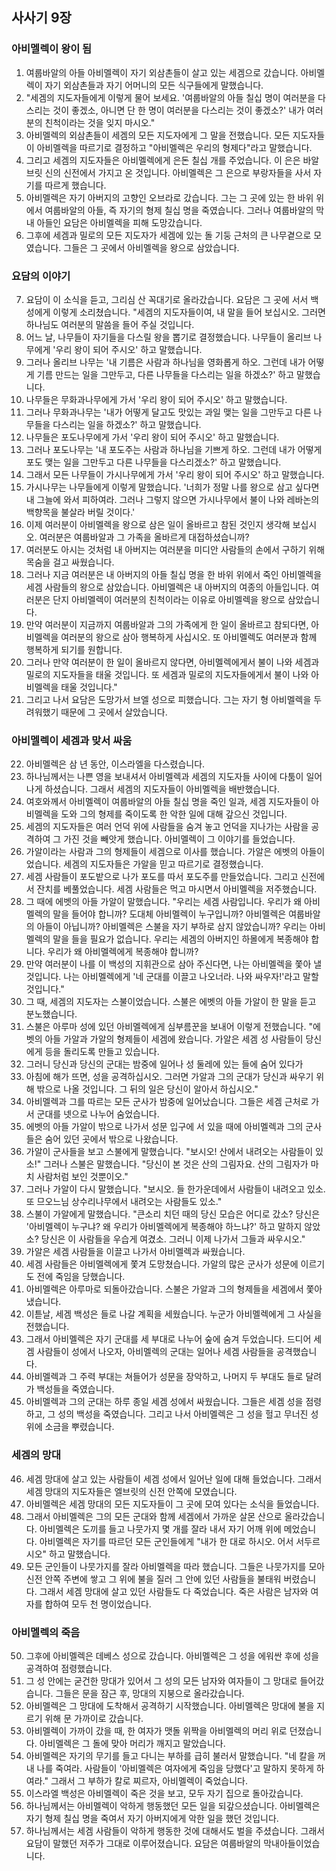 ## 사사기 9장

### 아비멜렉이 왕이 됨
1. 여룹바알의 아들 아비멜렉이 자기 외삼촌들이 살고 있는 세겜으로 갔습니다. 아비멜렉이 자기 외삼촌들과 자기 어머니의 모든 식구들에게 말했습니다.
2. "세겜의 지도자들에게 이렇게 물어 보세요. '여룹바알의 아들 칠십 명이 여러분을 다스리는 것이 좋겠소, 아니면 단 한 명이 여러분을 다스리는 것이 좋겠소?' 내가 여러분의 친척이라는 것을 잊지 마시오."
3. 아비멜렉의 외삼촌들이 세겜의 모든 지도자에게 그 말을 전했습니다. 모든 지도자들이 아비멜렉을 따르기로 결정하고 "아비멜렉은 우리의 형제다"라고 말했습니다.
4. 그리고 세겜의 지도자들은 아비멜렉에게 은돈 칠십 개를 주었습니다. 이 은은 바알브릿 신의 신전에서 가지고 온 것입니다. 아비멜렉은 그 은으로 부랑자들을 사서 자기를 따르게 했습니다.
5. 아비멜렉은 자기 아버지의 고향인 오브라로 갔습니다. 그는 그 곳에 있는 한 바위 위에서 여룹바알의 아들, 즉 자기의 형제 칠십 명을 죽였습니다. 그러나 여룹바알의 막내 아들인 요담은 아비멜렉을 피해 도망갔습니다.
6. 그후에 세겜과 밀로의 모든 지도자가 세겜에 있는 돌 기둥 근처의 큰 나무곁으로 모였습니다. 그들은 그 곳에서 아비멜렉을 왕으로 삼았습니다.
### 요담의 이야기
7. 요담이 이 소식을 듣고, 그리심 산 꼭대기로 올라갔습니다. 요담은 그 곳에 서서 백성에게 이렇게 소리쳤습니다. "세겜의 지도자들이여, 내 말을 들어 보십시오. 그러면 하나님도 여러분의 말씀을 들어 주실 것입니다.
8. 어느 날, 나무들이 자기들을 다스릴 왕을 뽑기로 결정했습니다. 나무들이 올리브 나무에게 '우리 왕이 되어 주시오' 하고 말했습니다.
9. 그러나 올리브 나무는 '내 기름은 사람과 하나님을 영화롭게 하오. 그런데 내가 어떻게 기름 만드는 일을 그만두고, 다른 나무들을 다스리는 일을 하겠소?' 하고 말했습니다.
10. 나무들은 무화과나무에게 가서 '우리 왕이 되어 주시오' 하고 말했습니다.
11. 그러나 무화과나무는 '내가 어떻게 달고도 맛있는 과일 맺는 일을 그만두고 다른 나무들을 다스리는 일을 하겠소?' 하고 말했습니다.
12. 나무들은 포도나무에게 가서 '우리 왕이 되어 주시오' 하고 말했습니다.
13. 그러나 포도나무는 '내 포도주는 사람과 하나님을 기쁘게 하오. 그런데 내가 어떻게 포도 맺는 일을 그만두고 다른 나무들을 다스리겠소?' 하고 말했습니다.
14. 그래서 모든 나무들이 가시나무에게 가서 '우리 왕이 되어 주시오' 하고 말했습니다.
15. 가시나무는 나무들에게 이렇게 말했습니다. '너희가 정말 나를 왕으로 삼고 싶다면 내 그늘에 와서 피하여라. 그러나 그렇지 않으면 가시나무에서 불이 나와 레바논의 백향목을 불살라 버릴 것이다.'
16. 이제 여러분이 아비멜렉을 왕으로 삼은 일이 올바르고 참된 것인지 생각해 보십시오. 여러분은 여룹바알과 그 가족을 올바르게 대접하셨습니까?
17. 여러분도 아시는 것처럼 내 아버지는 여러분을 미디안 사람들의 손에서 구하기 위해 목숨을 걸고 싸웠습니다.
18. 그러나 지금 여러분은 내 아버지의 아들 칠십 명을 한 바위 위에서 죽인 아비멜렉을 세겜 사람들의 왕으로 삼았습니다. 아비멜렉은 내 아버지의 여종의 아들입니다. 여러분은 단지 아비멜렉이 여러분의 친척이라는 이유로 아비멜렉을 왕으로 삼았습니다.
19. 만약 여러분이 지금까지 여룹바알과 그의 가족에게 한 일이 올바르고 참되다면, 아비멜렉을 여러분의 왕으로 삼아 행복하게 사십시오. 또 아비멜렉도 여러분과 함께 행복하게 되기를 원합니다.
20. 그러나 만약 여러분이 한 일이 올바르지 않다면, 아비멜렉에게서 불이 나와 세겜과 밀로의 지도자들을 태울 것입니다. 또 세겜과 밀로의 지도자들에게서 불이 나와 아비멜렉을 태울 것입니다."
21. 그리고 나서 요담은 도망가서 브엘 성으로 피했습니다. 그는 자기 형 아비멜렉을 두려워했기 때문에 그 곳에서 살았습니다.
### 아비멜렉이 세겜과 맞서 싸움
22. 아비멜렉은 삼 년 동안, 이스라엘을 다스렸습니다.
23. 하나님께서는 나쁜 영을 보내셔서 아비멜렉과 세겜의 지도자들 사이에 다툼이 일어나게 하셨습니다. 그래서 세겜의 지도자들이 아비멜렉을 배반했습니다.
24. 여호와께서 아비멜렉이 여룹바알의 아들 칠십 명을 죽인 일과, 세겜 지도자들이 아비멜렉을 도와 그의 형제를 죽이도록 한 악한 일에 대해 갚으신 것입니다.
25. 세겜의 지도자들은 여러 언덕 위에 사람들을 숨겨 놓고 언덕을 지나가는 사람을 공격하여 그 가진 것을 빼앗게 했습니다. 아비멜렉이 그 이야기를 들었습니다.
26. 가알이라는 사람과 그의 형제들이 세겜으로 이사를 했습니다. 가알은 에벳의 아들이었습니다. 세겜의 지도자들은 가알을 믿고 따르기로 결정했습니다.
27. 세겜 사람들이 포도밭으로 나가 포도를 따서 포도주를 만들었습니다. 그리고 신전에서 잔치를 베풀었습니다. 세겜 사람들은 먹고 마시면서 아비멜렉을 저주했습니다.
28. 그 때에 에벳의 아들 가알이 말했습니다. "우리는 세겜 사람입니다. 우리가 왜 아비멜렉의 말을 들어야 합니까? 도대체 아비멜렉이 누구입니까? 아비멜렉은 여룹바알의 아들이 아닙니까? 아비멜렉은 스불을 자기 부하로 삼지 않았습니까? 우리는 아비멜렉의 말을 들을 필요가 없습니다. 우리는 세겜의 아버지인 하몰에게 복종해야 합니다. 우리가 왜 아비멜렉에게 복종해야 합니까?
29. 만약 여러분이 나를 이 백성의 지휘관으로 삼아 주신다면, 나는 아비멜렉을 쫓아 낼 것입니다. 나는 아비멜렉에게 '네 군대를 이끌고 나오너라. 나와 싸우자!'라고 말할 것입니다."
30. 그 때, 세겜의 지도자는 스불이었습니다. 스불은 에벳의 아들 가알이 한 말을 듣고 분노했습니다.
31. 스불은 아루마 성에 있던 아비멜렉에게 심부름꾼을 보내어 이렇게 전했습니다. "에벳의 아들 가알과 가알의 형제들이 세겜에 왔습니다. 가알은 세겜 성 사람들이 당신에게 등을 돌리도록 만들고 있습니다.
32. 그러니 당신과 당신의 군대는 밤중에 일어나 성 둘레에 있는 들에 숨어 있다가
33. 아침에 해가 뜨면, 성을 공격하십시오. 그러면 가알과 그의 군대가 당신과 싸우기 위해 밖으로 나올 것입니다. 그 뒤의 일은 당신이 알아서 하십시오."
34. 아비멜렉과 그를 따르는 모든 군사가 밤중에 일어났습니다. 그들은 세겜 근처로 가서 군대를 넷으로 나누어 숨었습니다.
35. 에벳의 아들 가알이 밖으로 나가서 성문 입구에 서 있을 때에 아비멜렉과 그의 군사들은 숨어 있던 곳에서 밖으로 나왔습니다.
36. 가알이 군사들을 보고 스불에게 말했습니다. "보시오! 산에서 내려오는 사람들이 있소!" 그러나 스불은 말했습니다. "당신이 본 것은 산의 그림자요. 산의 그림자가 마치 사람처럼 보인 것뿐이오."
37. 그러나 가알이 다시 말했습니다. "보시오. 들 한가운데에서 사람들이 내려오고 있소. 또 므오느님 상수리나무에서 내려오는 사람들도 있소."
38. 스불이 가알에게 말했습니다. "큰소리 치던 때의 당신 모습은 어디로 갔소? 당신은 '아비멜렉이 누구냐? 왜 우리가 아비멜렉에게 복종해야 하느냐?' 하고 말하지 않았소? 당신은 이 사람들을 우습게 여겼소. 그러니 이제 나가서 그들과 싸우시오."
39. 가알은 세겜 사람들을 이끌고 나가서 아비멜렉과 싸웠습니다.
40. 세겜 사람들은 아비멜렉에게 쫓겨 도망쳤습니다. 가알의 많은 군사가 성문에 이르기도 전에 죽임을 당했습니다.
41. 아비멜렉은 아루마로 되돌아갔습니다. 스불은 가알과 그의 형제들을 세겜에서 쫓아 냈습니다.
42. 이튿날, 세겜 백성은 들로 나갈 계획을 세웠습니다. 누군가 아비멜렉에게 그 사실을 전했습니다.
43. 그래서 아비멜렉은 자기 군대를 세 부대로 나누어 숲에 숨겨 두었습니다. 드디어 세겜 사람들이 성에서 나오자, 아비멜렉의 군대는 일어나 세겜 사람들을 공격했습니다.
44. 아비멜렉과 그 주력 부대는 쳐들어가 성문을 장악하고, 나머지 두 부대도 들로 달려가 백성들을 죽였습니다.
45. 아비멜렉과 그의 군대는 하루 종일 세겜 성에서 싸웠습니다. 그들은 세겜 성을 점령하고, 그 성의 백성을 죽였습니다. 그리고 나서 아비멜렉은 그 성을 헐고 무너진 성 위에 소금을 뿌렸습니다.
### 세겜의 망대
46. 세겜 망대에 살고 있는 사람들이 세겜 성에서 일어난 일에 대해 들었습니다. 그래서 세겜 망대의 지도자들은 엘브릿의 신전 안쪽에 모였습니다.
47. 아비멜렉은 세겜 망대의 모든 지도자들이 그 곳에 모여 있다는 소식을 들었습니다.
48. 그래서 아비멜렉은 그의 모든 군대와 함께 세겜에서 가까운 살몬 산으로 올라갔습니다. 아비멜렉은 도끼를 들고 나뭇가지 몇 개를 잘라 내서 자기 어깨 위에 메었습니다. 아비멜렉은 자기를 따르던 모든 군인들에게 "내가 한 대로 하시오. 어서 서두르시오" 하고 말했습니다.
49. 모든 군인들이 나뭇가지를 잘라 아비멜렉을 따라 했습니다. 그들은 나뭇가지를 모아 신전 안쪽 주변에 쌓고 그 위에 불을 질러 그 안에 있던 사람들을 불태워 버렸습니다. 그래서 세겜 망대에 살고 있던 사람들도 다 죽었습니다. 죽은 사람은 남자와 여자를 합하여 모두 천 명이었습니다.
### 아비멜렉의 죽음
50. 그후에 아비멜렉은 데베스 성으로 갔습니다. 아비멜렉은 그 성을 에워싼 후에 성을 공격하여 점령했습니다.
51. 그 성 안에는 굳건한 망대가 있어서 그 성의 모든 남자와 여자들이 그 망대로 들어갔습니다. 그들은 문을 잠근 후, 망대의 지붕으로 올라갔습니다.
52. 아비멜렉은 그 망대에 도착해서 공격하기 시작했습니다. 아비멜렉은 망대에 불을 지르기 위해 문 가까이로 갔습니다.
53. 아비멜렉이 가까이 갔을 때, 한 여자가 맷돌 위짝을 아비멜렉의 머리 위로 던졌습니다. 아비멜렉은 그 돌에 맞아 머리가 깨지고 말았습니다.
54. 아비멜렉은 자기의 무기를 들고 다니는 부하를 급히 불러서 말했습니다. "네 칼을 꺼내 나를 죽여라. 사람들이 '아비멜렉은 여자에게 죽임을 당했다'고 말하지 못하게 하여라." 그래서 그 부하가 칼로 찌르자, 아비멜렉이 죽었습니다.
55. 이스라엘 백성은 아비멜렉이 죽은 것을 보고, 모두 자기 집으로 돌아갔습니다.
56. 하나님께서는 아비멜렉이 악하게 행동했던 모든 일을 되갚으셨습니다. 아비멜렉은 자기 형제 칠십 명을 죽여서 자기 아버지에게 악한 일을 했던 것입니다.
57. 하나님께서는 세겜 사람들이 악하게 행동한 것에 대해서도 벌을 주셨습니다. 그래서 요담이 말했던 저주가 그대로 이루어졌습니다. 요담은 여룹바알의 막내아들이었습니다.